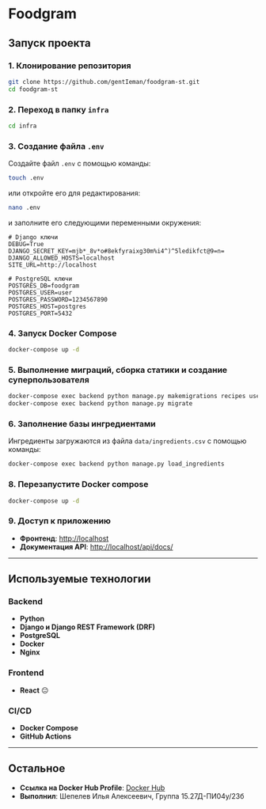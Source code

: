 # Foodgram

## Запуск проекта

### 1. Клонирование репозитория
```bash
git clone https://github.com/gentIeman/foodgram-st.git
cd foodgram-st
```

### 2. Переход в папку `infra`
```bash
cd infra
```

### 3. Создание файла `.env`
Создайте файл `.env` с помощью команды:
```bash
touch .env
```
или откройте его для редактирования:
```bash
nano .env
```
и заполните его следующими переменными окружения:
```env
# Django ключи
DEBUG=True
DJANGO_SECRET_KEY=mjb*_8v*o#8ekfyraixg30m%i4^)^5ledikfct@9=n=
DJANGO_ALLOWED_HOSTS=localhost
SITE_URL=http://localhost

# PostgreSQL ключи
POSTGRES_DB=foodgram
POSTGRES_USER=user
POSTGRES_PASSWORD=1234567890
POSTGRES_HOST=postgres
POSTGRES_PORT=5432
```

### 4. Запуск Docker Compose
```bash
docker-compose up -d
```

### 5. Выполнение миграций, сборка статики и создание суперпользователя
```bash
docker-compose exec backend python manage.py makemigrations recipes users
docker-compose exec backend python manage.py migrate
```

### 6. Заполнение базы ингредиентами
Ингредиенты загружаются из файла `data/ingredients.csv` с помощью команды:
```bash
docker-compose exec backend python manage.py load_ingredients
```
### 8. Перезапустите Docker compose
```bash
docker-compose up -d
```

### 9. Доступ к приложению
- **Фронтенд**: [http://localhost](http://localhost)
- **Документация API**: [http://localhost/api/docs/](http://localhost/api/docs/)

---

## Используемые технологии

### Backend
- **Python**
- **Django и Django REST Framework (DRF)**
- **PostgreSQL**
- **Docker**
- **Nginx**

### Frontend
- **React** 😐

### CI/CD
- **Docker Compose**
- **GitHub Actions**

---

## Остальное

- **Ссылка на Docker Hub Profile**: [Docker Hub](https://hub.docker.com/u/gentieman)
- **Выполнил**: Шепелев Илья Алексеевич, Группа 15.27Д-ПИ04у/23б
